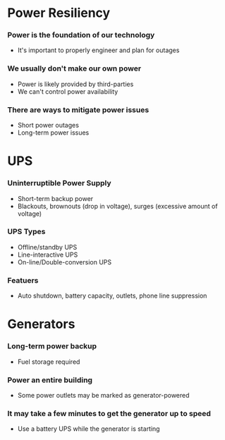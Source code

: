 # Power Resiliency
### Power is the foundation of our technology
- It's important to properly engineer and plan for outages
### We usually don't make our own power
- Power is likely provided by third-parties
- We can't control power availability
### There are ways to mitigate power issues
- Short power outages
- Long-term power issues
# UPS
### Uninterruptible Power Supply
- Short-term backup power
- Blackouts, brownouts (drop in voltage), surges (excessive amount of voltage)
### UPS Types
- Offline/standby UPS
- Line-interactive UPS
- On-line/Double-conversion UPS
### Featuers
- Auto shutdown, battery capacity, outlets, phone line suppression
# Generators
### Long-term power backup
- Fuel storage required
### Power an entire building
- Some power outlets may be marked as generator-powered
### It may take a few minutes to get the generator up to speed
- Use a battery UPS while the generator is starting